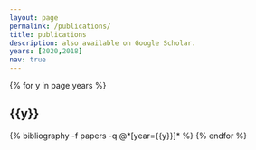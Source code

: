 ```yaml
---
layout: page
permalink: /publications/
title: publications
description: also available on Google Scholar.
years: [2020,2018]
nav: true
---
```


<div class="publications">

{% for y in page.years %}
  <h2 class="year">{{y}}</h2>
  {% bibliography -f papers -q @*[year={{y}}]* %}
{% endfor %}

</div>
